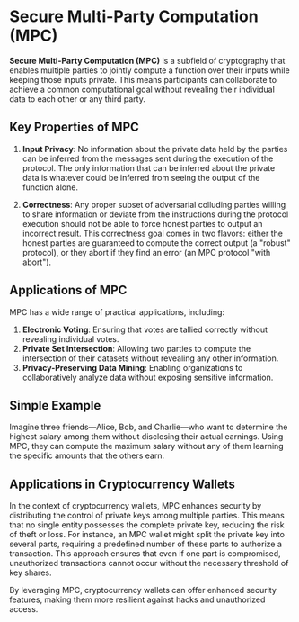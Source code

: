 # Secure Multi-Party Computation (MPC)

**Secure Multi-Party Computation (MPC)** is a subfield of cryptography that enables multiple parties to jointly compute a function over their inputs while keeping those inputs private. This means participants can collaborate to achieve a common computational goal without revealing their individual data to each other or any third party. 

## Key Properties of MPC

1. **Input Privacy**: No information about the private data held by the parties can be inferred from the messages sent during the execution of the protocol. The only information that can be inferred about the private data is whatever could be inferred from seeing the output of the function alone.

2. **Correctness**: Any proper subset of adversarial colluding parties willing to share information or deviate from the instructions during the protocol execution should not be able to force honest parties to output an incorrect result. This correctness goal comes in two flavors: either the honest parties are guaranteed to compute the correct output (a "robust" protocol), or they abort if they find an error (an MPC protocol "with abort").

## Applications of MPC
MPC has a wide range of practical applications, including:

1. **Electronic Voting**: Ensuring that votes are tallied correctly without revealing individual votes.
2. **Private Set Intersection**: Allowing two parties to compute the intersection of their datasets without revealing any other information.
3. **Privacy-Preserving Data Mining**: Enabling organizations to collaboratively analyze data without exposing sensitive information.

## Simple Example
Imagine three friends—Alice, Bob, and Charlie—who want to determine the highest salary among them without disclosing their actual earnings. Using MPC, they can compute the maximum salary without any of them learning the specific amounts that the others earn. 

## Applications in Cryptocurrency Wallets
In the context of cryptocurrency wallets, MPC enhances security by distributing the control of private keys among multiple parties. This means that no single entity possesses the complete private key, reducing the risk of theft or loss. For instance, an MPC wallet might split the private key into several parts, requiring a predefined number of these parts to authorize a transaction. This approach ensures that even if one part is compromised, unauthorized transactions cannot occur without the necessary threshold of key shares. 

By leveraging MPC, cryptocurrency wallets can offer enhanced security features, making them more resilient against hacks and unauthorized access.
